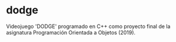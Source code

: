 # dodge
Videojuego 'DODGE' programado en C++ como proyecto final de la asignatura Programación Orientada a Objetos (2019).
